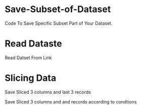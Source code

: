 # Save-Subset-of-Dataset
Code To Save Specific Subset Part of Your Dataset.

# Read Dataste
<p> Read Datset From Link </p>

# Slicing Data
<p> Save Sliced 3 columns and last 3 records</p>
<p> Save Sliced 3 columns and and records according to condtions</p>


